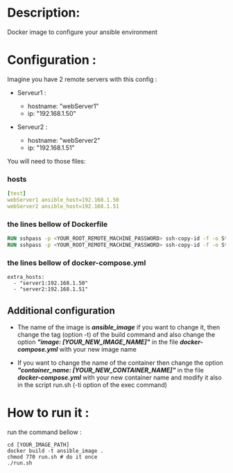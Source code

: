 # Description:

Docker image to configure your ansible environment

# Configuration :

Imagine you have 2 remote servers with this config :

- Serveur1 :
  - hostname: "webServer1"
  - ip: "192.168.1.50"

- Serveur2 :
  - hostname: "webServer2"
  - ip: "192.168.1.51"

You will need to those files:

### hosts

```yaml
[test]
webServer1 ansible_host=192.168.1.50
webServer2 ansible_host=192.168.1.51
```

### the lines bellow of Dockerfile

```Dockerfile
RUN sshpass -p <YOUR_ROOT_REMOTE_MACHINE_PASSWORD> ssh-copy-id -f -o StrictHostKeyChecking=no root@192.168.1.50
RUN sshpass -p <YOUR_ROOT_REMOTE_MACHINE_PASSWORD> ssh-copy-id -f -o StrictHostKeyChecking=no root@192.168.1.51
```

### the lines bellow of docker-compose.yml

```docker-compose
extra_hosts:
  - "server1:192.168.1.50"
  - "server2:192.168.1.51"
```

## Additional configuration

- The name of the image is ***ansible_image*** if you want to change it, then change the tag (option -t) of the build command and also change the option ***"image: [YOUR_NEW_IMAGE_NAME]"*** in the file ***docker-compose.yml*** with your new image name

- If you want to change the name of the container then change the option ***"container_name: [YOUR_NEW_CONTAINER_NAME]"*** in the file ***docker-compose.yml*** with your new container name and modify it also in the script run.sh (-ti option of the exec command)

# How to run it :

run the command bellow :

```shell
cd [YOUR_IMAGE_PATH]
docker build -t ansible_image . 
chmod 770 run.sh # do it once
./run.sh
```
